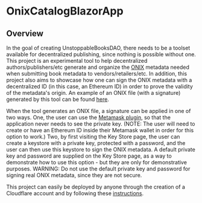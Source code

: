 # OnixCatalogBlazorApp

## Overview
In the goal of creating UnstoppableBooksDAO, there needs to be a toolset available for decentralized publishing, since nothing is possible without one.  This project is an experimental tool to help decentralized authors/publishers/etc generate and organize the <a target="_blank" href="https://www.editeur.org/8/ONIX/">ONIX</a> metadata needed when submitting book metadata to vendors/retailers/etc.  In addition, this project also aims to showcase how one can sign the ONIX metadata with a decentralized ID (in this case, an Ethereum ID) in order to prove the validity of the metadata's origin.  An example of an ONIX file (with a signature) generated by this tool can be found <a target="_blank" href="https://github.com/UnstoppableBooksDAO/UnstoppableBooks.OnixCatalogBlazorApp/blob/main/OnixCatalogBlazorApp/wwwroot/sample-data/Secrets_of_Flukeman_by_Anonymous.xml">here</a>.

When the tool generates an ONIX file, a signature can be applied in one of two ways.  One, the user can use the <a target="_blank" href="https://metamask.io/">Metamask plugin</a>, so that the application never needs to see the private key.  (NOTE: The user will need to create or have an Ethereum ID inside their Metamask wallet in order for this option to work.)  Two, by first visiting the Key Store page, the user can create a keystore with a private key, protected with a password, and the user can then use this keystore to sign the ONIX metadata.  A default private key and password are supplied on the Key Store page, as a way to demonstrate how to use this option - but they are only for demonstrative purposes.  WARNING: Do not use the default private key and password for signing real ONIX metadata, since they are not secure.

This project can easily be deployed by anyone through the creation of a Cloudflare account and by following these <a target="_blank" href="https://developers.cloudflare.com/pages/framework-guides/deploy-a-blazor-site/">instructions</a>.
